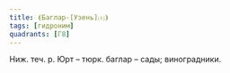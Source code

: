 ```yaml
---
title: ⦗Баглар-[Узень]⒯⦘
tags: [гидроним]
quadrants: [Г8]
---
```


Ниж. теч. р. Юрт – тюрк. баглар – сады; виноградники.
